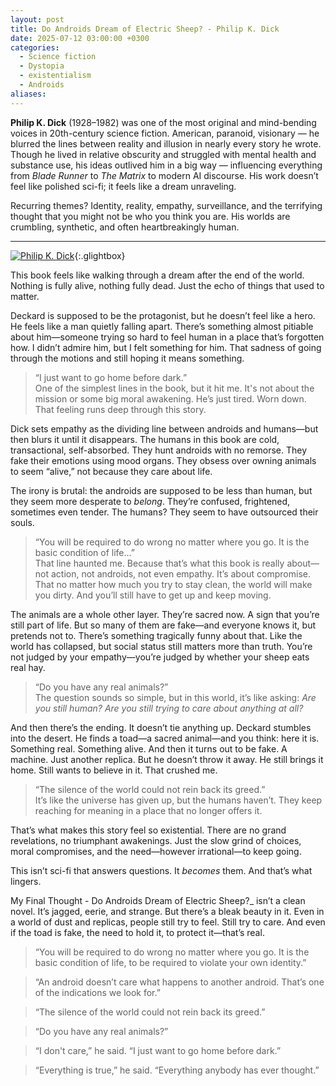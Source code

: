 ```yaml
---
layout: post
title: Do Androids Dream of Electric Sheep? - Philip K. Dick
date: 2025-07-12 03:00:00 +0300
categories:
  - Science fiction
  - Dystopia
  - existentialism
  - Androids
aliases:
---
```

**Philip K. Dick** (1928–1982) was one of the most original and mind-bending voices in 20th-century science fiction. American, paranoid, visionary — he blurred the lines between reality and illusion in nearly every story he wrote. Though he lived in relative obscurity and struggled with mental health and substance use, his ideas outlived him in a big way — influencing everything from _Blade Runner_ to _The Matrix_ to modern AI discourse. His work doesn’t feel like polished sci-fi; it feels like a dream unraveling.

Recurring themes? Identity, reality, empathy, surveillance, and the terrifying thought that you might not be who you think you are. His worlds are crumbling, synthetic, and often heartbreakingly human.


---



[![Philip K. Dick](/assets/image/k.dick.jpg)](/assets/image/k.dick.jpg){:.glightbox}

This book feels like walking through a dream after the end of the world. Nothing is fully alive, nothing fully dead. Just the echo of things that used to matter.

Deckard is supposed to be the protagonist, but he doesn’t feel like a hero. He feels like a man quietly falling apart. There’s something almost pitiable about him—someone trying so hard to feel human in a place that’s forgotten how. I didn’t admire him, but I felt something for him. That sadness of going through the motions and still hoping it means something.

> “I just want to go home before dark.”  
> One of the simplest lines in the book, but it hit me. It's not about the mission or some big moral awakening. He’s just tired. Worn down. That feeling runs deep through this story.

Dick sets empathy as the dividing line between androids and humans—but then blurs it until it disappears. The humans in this book are cold, transactional, self-absorbed. They hunt androids with no remorse. They fake their emotions using mood organs. They obsess over owning animals to seem “alive,” not because they care about life.

The irony is brutal: the androids are supposed to be less than human, but they seem more desperate to _belong_. They’re confused, frightened, sometimes even tender. The humans? They seem to have outsourced their souls.

> “You will be required to do wrong no matter where you go. It is the basic condition of life...”  
> That line haunted me. Because that’s what this book is really about—not action, not androids, not even empathy. It’s about compromise. That no matter how much you try to stay clean, the world will make you dirty. And you’ll still have to get up and keep moving.

The animals are a whole other layer. They’re sacred now. A sign that you’re still part of life. But so many of them are fake—and everyone knows it, but pretends not to. There’s something tragically funny about that. Like the world has collapsed, but social status still matters more than truth. You’re not judged by your empathy—you’re judged by whether your sheep eats real hay.

> “Do you have any real animals?”  
> The question sounds so simple, but in this world, it’s like asking: _Are you still human? Are you still trying to care about anything at all?_

And then there’s the ending. It doesn’t tie anything up. Deckard stumbles into the desert. He finds a toad—a sacred animal—and you think: here it is. Something real. Something alive. And then it turns out to be fake. A machine. Just another replica. But he doesn’t throw it away. He still brings it home. Still wants to believe in it. That crushed me.

> “The silence of the world could not rein back its greed.”  
> It’s like the universe has given up, but the humans haven’t. They keep reaching for meaning in a place that no longer offers it.

That’s what makes this story feel so existential. There are no grand revelations, no triumphant awakenings. Just the slow grind of choices, moral compromises, and the need—however irrational—to keep going.

This isn’t sci-fi that answers questions. It _becomes_ them. And that’s what lingers.

My Final Thought - Do Androids Dream of Electric Sheep?_ isn’t a clean novel. It’s jagged, eerie, and strange. But there’s a bleak beauty in it. Even in a world of dust and replicas, people still try to feel. Still try to care. And even if the toad is fake, the need to hold it, to protect it—that’s real.


> “You will be required to do wrong no matter where you go. It is the basic condition of life, to be required to violate your own identity.”

> “An android doesn’t care what happens to another android. That’s one of the indications we look for.”

> “The silence of the world could not rein back its greed.”

> “Do you have any real animals?”

> “I don't care,” he said. “I just want to go home before dark.”

> “Everything is true,” he said. “Everything anybody has ever thought.”